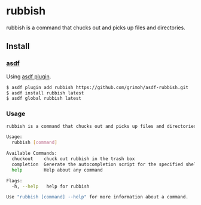 # rubbish

rubbish is a command that chucks out and picks up files and directories.

## Install 

### [asdf](https://asdf-vm.com)

Using [asdf plugin](https://github.com/grimoh/asdf-rubbish).

```sh
$ asdf plugin add rubbish https://github.com/grimoh/asdf-rubbish.git
$ asdf install rubbish latest
$ asdf global rubbish latest
```

### Usage

```sh
rubbish is a command that chucks out and picks up files and directories.

Usage:
  rubbish [command]

Available Commands:
  chuckout    chuck out rubbish in the trash box
  completion  Generate the autocompletion script for the specified shell
  help        Help about any command

Flags:
  -h, --help   help for rubbish

Use "rubbish [command] --help" for more information about a command.

```
